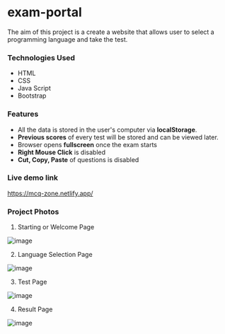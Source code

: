# exam-portal
The aim of this project is a create a website that allows user to select a programming language and take the test.

### Technologies Used
- HTML
- CSS
- Java Script
- Bootstrap

### Features
- All the data is stored in the user's computer via **localStorage**.
- **Previous scores** of every test will be stored and can be viewed later.
- Browser opens **fullscreen** once the exam starts
- **Right Mouse Click** is disabled
- **Cut, Copy, Paste** of questions is disabled

### Live demo link
https://mcq-zone.netlify.app/

### Project Photos
1. Starting or Welcome Page

![image](https://user-images.githubusercontent.com/96834040/199430113-133789a6-befb-4415-be00-1e4a39d4ded9.png)

2. Language Selection Page

![image](https://user-images.githubusercontent.com/96834040/194767167-c59e69a9-6f14-4c94-986b-8530c71d4995.png)

3. Test Page

![image](https://user-images.githubusercontent.com/96834040/196000976-ff7dacfc-3925-49e4-b4c7-2e37320692c1.png)


4. Result Page

![image](https://user-images.githubusercontent.com/96834040/194767259-4bdc1930-aa39-4634-9650-eb303755f027.png)
